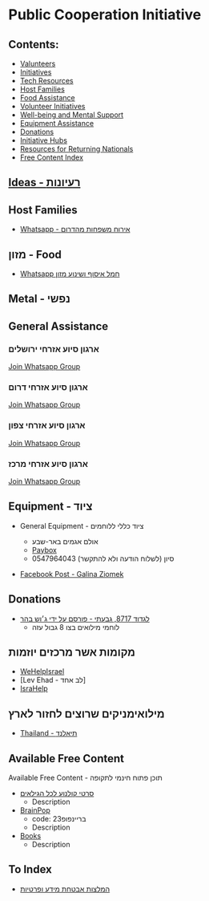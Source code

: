 # Public Cooperation Initiative

## **Contents:**

- [Valunteers](./valunteers.md)
- [Initiatives](#ideas---רעיונות)
- [Tech Resources](#tech)
- [Host Families](#host-families)
- [Food Assistance](#מזון---food)
- [Volunteer Initiatives](#connecting-between-valunteers-and-help-seekers)
- [Well-being and Mental Support](#metal---נפשי)
- [Equipment Assistance](#equipment---ציוד)
- [Donations](#donations)
- [Initiative Hubs](#מקומות-אשר-מרכזים-יוזמות)
- [Resources for Returning Nationals](#מילואימניקים-שרוצים-לחזור-לארץ)
- [Free Content Index](#available-free-content)

## [Ideas - רעיונות](./ideas.md)

## Host Families

- [Whatsapp - אירוח משפחות מהדרום](<https://chat.whatsapp.com/E6GofQiyosDLndYKKCcC4v>)

## מזון - Food

- [Whatsapp חמל איסוף ושינוע מזון](<https://chat.whatsapp.com/KPZ7JqQyBLG3OSvtGlUAdx>)


## Metal - נפשי

## General Assistance

### ארגון סיוע אזרחי ירושלים

[Join Whatsapp Group](<https://chat.whatsapp.com/BS2qZmtb9zGEdRgrqZlW9h>)

### ארגון סיוע אזרחי דרום

[Join Whatsapp Group](<https://chat.whatsapp.com/ChDI2XilcBSCuQG1ZIzQQp>)

### ארגון סיוע אזרחי צפון

[Join Whatsapp Group](<https://chat.whatsapp.com/GY2MwfFLaLwAfJbydxte2X>)

### ארגון סיוע אזרחי מרכז

[Join Whatsapp Group](<https://chat.whatsapp.com/Bsy4Sc9jM4PIS64JD1aRnp>)

## Equipment - ציוד

- General Equipment - ציוד כללי ללוחמים
  - אולם אגמים באר-שבע
  - [Paybox](<https://payboxapp.page.link/NLesi4pdokUjxYeEA>)
  - 0547964043 סיון  (לשלוח הודעה ולא להתקשר)

- [Facebook Post - Galina Ziomek](<https://www.facebook.com/100000484874028/posts/pfbid0aWdLhUrdK7eXVsDXHUBW2CpSKiefP3xfBMaDVKhfd6snV5fdwrztafJwu4xzVvX4l/?mibextid=Nif5oz>)

## Donations

- [לגדוד 8717, גבעתי - פורסם על ידי ג׳וש בהר](<https://payboxapp.page.link/kJrr6HjU9NZqWzJ36>)
  - לוחמי מילואים בצו 8 גבול עזה

## מקומות אשר מרכזים יוזמות

- [WeHelpIsrael](<https://docs.google.com/document/d/1pzWWh7g2x-9FtDosL5msaeWjSZSZdE2deb803lk01xc/edit>)
- [Lev Ehad - לב אחד]
- [IsraHelp](<https://linktr.ee/israhelp>)

## מילואימניקים שרוצים לחזור לארץ

- [Thailand - תיאלנד](<https://chat.whatsapp.com/KY3GCKEUQopERWMlgdC06Q>)

## Available Free Content

Available Free Content - תוכן פתוח חינמי לתקופה

- [סרטי קולנוע לכל הגילאים](<https://il.academe.plus/movies>)
  - Description
- [BrainPop](<https://il.brainpop.com/>)
  - code: בריינפופ23
  - Description
- [Books](<https://padlet.com/redirect?url=https%3A%2F%2Fschool.booksgiant.com%2Flogin%2Fhe>)
  - Description

## To Index

- [המלצות אבטחת מידע ופרטיות](<https://docs.google.com/document/d/1WqZukKOUUrUclxlBluOYDqpSxgMIGuZQ0WBt7uunTFU/edit>)
